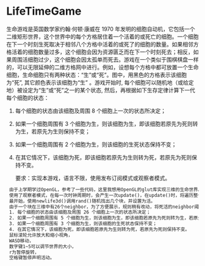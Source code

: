 # LifeTimeGame
   生命游戏是英国数学家约翰·何顿·康威在 1970 年发明的细胞自动机，它包括一个二维矩形世界，这个世界中的每个方格居住着一个活着的或死亡的细胞。一个细胞在下一个时刻生死取决于相邻八个方格中活着的或死了的细胞的数量。如果相邻方格活着的细胞数量过多，这个细胞会因为资源匮乏而在下一个时刻死去；相反，如果周围活细胞过少，这个细胞会因太孤单而死去。游戏在一个类似于围棋棋盘一样的，可以无限延伸的二维方格网中进行。例如，设想每个方格中都可放置一个生命细胞，生命细胞只有两种状态：“生”或“死”。图中，用黑色的方格表示该细胞为“死”, 其它颜色表示该细胞为“生” 。游戏开始时, 每个细胞可以随机地（或给定地）被设定为“生”或“死”之一的某个状态, 然后，再根据如下生存定律计算下一代每个细胞的状态：

   1. 每个细胞的状态由该细胞及周围 8 个细胞上一次的状态所决定；

   2. 如果一个细胞周围有 3 个细胞为生，则该细胞为生，即该细胞若原先为死则转为生，若原先为生则保持不变；

   3. 如果一个细胞周围有 2 个细胞为生，则该细胞的生死状态保持不变；

   4. 在其它情况下，该细胞为死，即该细胞若原先为生则转为死，若原先为死则保持不变。

      要求：实现本游戏，语言不限，使用发布订阅模式或观察者模式。  

   ```txt
   	由于上学期学过OpenGL，参考了一些代码，这里我想用OpenGL的glut库实现三维的生命世界。这里的“世界”是一个三维的正方体，初始化500x500x500，然后使用一个数组记录各个块的状况，0死1生，这个数组使用一维分组的状况实现三维，为了在扫描的时候，边界处无需再判断，将三个维度x_dim,y_dim,z_dim,申请x_dim+2,y_dim+2,z_dim+2
   	使用了观察者模式，在每一次时钟周期时，会产生一次update()，在update()时，将遍历整个空间，一个细胞将会被周围细胞的状态所改写。
   ​ 最开始，使用newlife3d()调用rand()随机找出几个块，并设置为活。
   ​ 由于一个块在三维中有26个neighbor，为了方便展示，规则稍有改动，将死活的neighbor阈值定为3和5，即：
   	1. 每个细胞的状态由该细胞及周围 26 个细胞上一次的状态所决定；
   	2. 如果一个细胞周围有 5 个细胞为生，则该细胞为生，即该细胞若原先为死则转为生，若原先为生则保持不变；
   	3. 如果一个细胞周围有 3 个细胞为生，则该细胞的生死状态保持不变；
   	4. 在其它情况下，该细胞为死，即该细胞若原先为生则转为死，若原先为死则保持不变。
   	鼠标滚轮允许放大和缩小视角，
   	WASD移动，
   	数字键1~5可以调节世界的大小，
   	r为暂停旋转，
   	空格键暂停声明活动。
   ```
